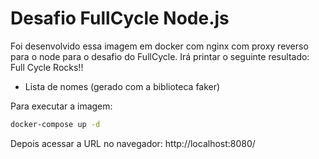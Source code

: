 # Desafio FullCycle Node.js

Foi desenvolvido essa imagem em docker com nginx com proxy reverso para o node para o desafio do FullCycle.
Irá printar o seguinte resultado: 
Full Cycle Rocks!!
 - Lista de nomes (gerado com a biblioteca faker)

Para executar a imagem:
```sh
docker-compose up -d
```

Depois acessar a URL no navegador: http://localhost:8080/